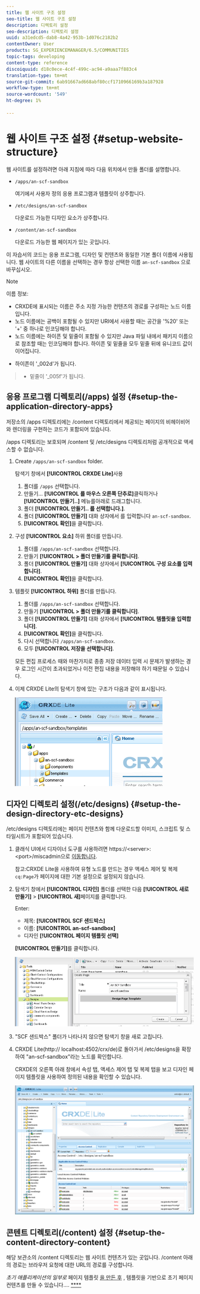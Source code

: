 ```yaml
---
title: 웹 사이트 구조 설정
seo-title: 웹 사이트 구조 설정
description: 디렉토리 설정
seo-description: 디렉토리 설정
uuid: a31edcd5-dab8-4a42-953b-1d076c2182b2
contentOwner: User
products: SG_EXPERIENCEMANAGER/6.5/COMMUNITIES
topic-tags: developing
content-type: reference
discoiquuid: d18c0ece-4c4f-499c-ac94-a9aaa7f883c4
translation-type: tm+mt
source-git-commit: 6ab91667ad668abf80ccf1710966169b3a187928
workflow-type: tm+mt
source-wordcount: '549'
ht-degree: 1%

---
```



# 웹 사이트 구조 설정 {#setup-website-structure}

웹 사이트를 설정하려면 아래 지침에 따라 다음 위치에서 만들 폴더를 설명합니다.

* `/apps/an-scf-sandbox`

   여기에서 사용자 정의 응용 프로그램과 템플릿이 상주합니다.

* `/etc/designs/an-scf-sandbox`

   다운로드 가능한 디자인 요소가 상주합니다.

* `/content/an-scf-sandbox`

   다운로드 가능한 웹 페이지가 있는 곳입니다.

이 자습서의 코드는 응용 프로그램, 디자인 및 컨텐츠와 동일한 기본 폴더 이름에 사용됩니다. 웹 사이트의 다른 이름을 선택하는 경우 항상 선택한 이름 `an-scf-sandbox` 으로 바꾸십시오.

>[!NOTE]
>
>이름 정보:
>
>* CRXDE에 표시되는 이름은 주소 지정 가능한 컨텐츠의 경로를 구성하는 노드 이름입니다.
>* 노드 이름에는 공백이 포함될 수 있지만 URI에서 사용할 때는 공간을 &#39;%20&#39; 또는 &#39;+&#39; 중 하나로 인코딩해야 합니다.
>* 노드 이름에는 하이픈 및 밑줄이 포함될 수 있지만 Java 파일 내에서 패키지 이름으로 참조할 때는 인코딩해야 합니다. 하이픈 및 밑줄을 모두 밑줄 뒤에 유니코드 값이 이어집니다.

   >
   >   
   * 하이픈이 &#39;_002d&#39;가 됩니다.
   >   * 밑줄이 &#39;_005f&#39;가 됩니다.


## 응용 프로그램 디렉토리(/apps) 설정 {#setup-the-application-directory-apps}

저장소의 /apps 디렉토리에는 /content 디렉토리에서 제공되는 페이지의 비헤이비어와 렌더링을 구현하는 코드가 포함되어 있습니다.

/apps 디렉토리는 보호되며 /content 및 /etc/designs 디렉토리처럼 공개적으로 액세스할 수 없습니다.

1. Create `/apps/an-scf-sandbox` folder.

   탐색기 창에서 **[!UICONTROL CRXDE Lite]**&#x200B;사용

   1. 폴더를 `/apps` 선택합니다.
   1. 만들기... **[!UICONTROL 를 마우스 오른쪽 단추로]**&#x200B;클릭하거나 **[!UICONTROL 만들기..]** 메뉴를아래로 드래그합니다.
   1. 폴더 **[!UICONTROL 만들기.. 를 선택합니다.]**.
   1. 폴더 **[!UICONTROL 만들기]** 대화 상자에서 를 입력합니다 `an-scf-sandbox`.
   1. **[!UICONTROL 확인]**&#x200B;을 클릭합니다.

1. 구성 **[!UICONTROL 요소]** 하위 폴더를 만듭니다.

   1. 폴더를 `/apps/an-scf-sandbox` 선택합니다.
   1. 만들기 **[!UICONTROL > 폴더 만들기를 클릭합니다]**.
   1. 폴더 **[!UICONTROL 만들기]** 대화 상자에서 **[!UICONTROL 구성 요소를 입력합니다]**.
   1. **[!UICONTROL 확인]**&#x200B;을 클릭합니다.

1. 템플릿 **[!UICONTROL 하위]** 폴더를 만듭니다.

   1. 폴더를 `/apps/an-scf-sandbox` 선택합니다.
   1. 만들기 **[!UICONTROL > 폴더 만들기를 클릭합니다]**.
   1. 폴더 **[!UICONTROL 만들기]** 대화 상자에서 **[!UICONTROL 템플릿을 입력합니다]**.
   1. **[!UICONTROL 확인]**&#x200B;을 클릭합니다.
   1. 다시 선택합니다 `/apps/an-scf-sandbox`.
   1. 모두 **[!UICONTROL 저장을 선택합니다]**.

   모든 편집 프로세스 때와 마찬가지로 종종 저장 데이터 입력 시 문제가 발생하는 경우 로그인 시간이 초과되었거나 이전 편집 내용을 저장해야 하기 때문일 수 있습니다.

1. 이제 CRXDE Lite의 탐색기 창에 있는 구조가 다음과 같이 표시됩니다.

   ![crxde-template](assets/crxde-template.png)

## 디자인 디렉토리 설정(/etc/designs) {#setup-the-design-directory-etc-designs}

/etc/designs 디렉토리에는 페이지 컨텐츠와 함께 다운로드할 이미지, 스크립트 및 스타일시트가 포함되어 있습니다.

1. 클래식 UI에서 디자이너 도구를 사용하려면 https://&lt;server>:&lt;port>/miscadmin으로 [이동합니다](http://localhost:4502/miscadmin).

   참고:CRXDE Lite을 사용하여 유형 노드를 만드는 경우 액세스 제어 및 복제 `cq:Page`가 페이지에 대한 기본 설정으로 설정되지 않습니다.

1. 탐색기 창에서 **[!UICONTROL 디자인]** 폴더를 선택한 다음 **[!UICONTROL 새로 만들기]** > **[!UICONTROL 새]**&#x200B;페이지를 클릭합니다.

   Enter:

   * 제목: **[!UICONTROL SCF 샌드박스]**
   * 이름: **[!UICONTROL an-scf-sandbox]**
   * 디자인 **[!UICONTROL 페이지 템플릿 선택]**

   **[!UICONTROL 만들기]**&#x200B;를 클릭합니다.

   ![디자인 템플릿](assets/design-template.png)

1. &quot;SCF 샌드박스&quot; 폴더가 나타나지 않으면 탐색기 창을 새로 고칩니다.

1. CRXDE Lite(http:// localhost:4502/crx/de)로 돌아가서 /etc/designs을 확장하여 &quot;an-scf-sandbox&quot;라는 노드를 확인합니다.

   CRXDE의 오른쪽 아래 창에서 속성 탭, 액세스 제어 탭 및 복제 탭을 보고 디자인 페이지 템플릿을 사용하여 정의된 내용을 확인할 수 있습니다.

   ![crxde-configure-template](assets/crxde-configure-template.png)

## 콘텐트 디렉토리(/content) 설정 {#setup-the-content-directory-content}

해당 보관소의 /content 디렉토리는 웹 사이트 컨텐츠가 있는 곳입니다. /content 아래의 경로는 브라우저 요청에 대한 URL의 경로를 구성합니다.

*초기 애플리케이션의 일부로* 페이지 템플릿 [을 만든 후](initial-app.md#createthepagetemplate) , 템플릿을 기반으로 초기 페이지 컨텐츠를 만들 수 있습니다.... [****](initial-app.md)
